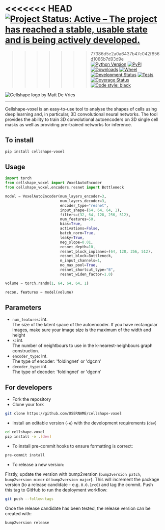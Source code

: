 <<<<<<< HEAD
[![Project Status: Active – The project has reached a stable, usable
state and is being actively
developed.](https://www.repostatus.org/badges/latest/active.svg)](https://www.repostatus.org/#active)
=======
>>>>>>> 77386d5e2a0a6437b47c042f856d1086b7d93d9e
[![Python Version](https://img.shields.io/pypi/pyversions/cellshape-voxel.svg)](https://pypi.org/project/cellshape-voxel)
[![PyPI](https://img.shields.io/pypi/v/cellshape-voxel.svg)](https://pypi.org/project/cellshape-voxel)
[![Downloads](https://pepy.tech/badge/cellshape-voxel)](https://pepy.tech/project/cellshape-voxel)
[![Wheel](https://img.shields.io/pypi/wheel/cellshape-voxel.svg)](https://pypi.org/project/cellshape-voxel)
[![Development Status](https://img.shields.io/pypi/status/cellshape-voxel.svg)](https://github.com/Sentinal4D/cellshape-voxel)
[![Tests](https://img.shields.io/github/workflow/status/Sentinal4D/cellshape-voxel/tests)](
    https://github.com/Sentinal4D/cellshape-voxel/actions)
[![Coverage Status](https://coveralls.io/repos/github/Sentinal4D/cellshape-voxel/badge.svg?branch=master)](https://coveralls.io/github/Sentinal4D/cellshape-voxel?branch=master)
[![Code style: black](https://img.shields.io/badge/code%20style-black-000000.svg)](https://github.com/psf/black)

<img src="https://github.com/DeVriesMatt/cellshape-voxel/blob/main/img/cellshape_voxel.png" 
     alt="Cellshape logo by Matt De Vries">
___
Cellshape-voxel is an easy-to-use tool to analyse the shapes of cells using deep learning and, in particular, 3D convolutional neural networks. The tool provides the ability to train 3D convolutional autoencoders on 3D single cell masks as well as providing pre-trained networks for inference.


## To install
```bash
pip install cellshape-voxel
```

## Usage
```python
import torch
from cellshape_voxel import VoxelAutoEncoder
from cellshape_voxel.encoders.resnet import Bottleneck

model = VoxelAutoEncoder(num_layers_encoder=3,
                         num_layers_decoder=3,
                         encoder_type="resnet",
                         input_shape=(64, 64, 64, 1),
                         filters=(32, 64, 128, 256, 512),
                         num_features=50,
                         bias=True,
                         activations=False,
                         batch_norm=True,
                         leaky=True,
                         neg_slope=0.01,
                         resnet_depth=10,
                         resnet_block_inplanes=(64, 128, 256, 512),
                         resnet_block=Bottleneck,
                         n_input_channels=1,
                         no_max_pool=True,
                         resnet_shortcut_type="B",
                         resnet_widen_factor=1.0)

volume = torch.randn(1, 64, 64, 64, 1)

recon, features = model(volume)
```

## Parameters

- `num_features`: int.  
The size of the latent space of the autoencoder. If you have rectangular images, make sure your image size is the maximum of the width and height
- `k`: int.  
The number of neightbours to use in the k-nearest-neighbours graph construction.
- `encoder_type`: int.  
The type of encoder: 'foldingnet' or 'dgcnn'
- `decoder_type`: int.  
The type of decoder: 'foldingnet' or 'dgcnn'


## For developers
* Fork the repository
* Clone your fork
```bash
git clone https://github.com/USERNAME/cellshape-voxel 
```
* Install an editable version (`-e`) with the development requirements (`dev`)
```bash
cd cellshape-voxel
pip install -e .[dev] 
```
* To install pre-commit hooks to ensure formatting is correct:
```bash
pre-commit install
```

* To release a new version:

Firstly, update the version with bump2version (`bump2version patch`, 
`bump2version minor` or `bump2version major`). This will increment the 
package version (to a release candidate - e.g. `0.0.1rc0`) and tag the 
commit. Push this tag to GitHub to run the deployment workflow:

```bash
git push --follow-tags
```

Once the release candidate has been tested, the release version can be created with:

```bash
bump2version release
```
